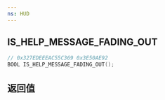 ```yaml
---
ns: HUD
---
```

## IS_HELP_MESSAGE_FADING_OUT

```c
// 0x327EDEEEAC55C369 0x3E50AE92
BOOL IS_HELP_MESSAGE_FADING_OUT();
```


## 返回值
